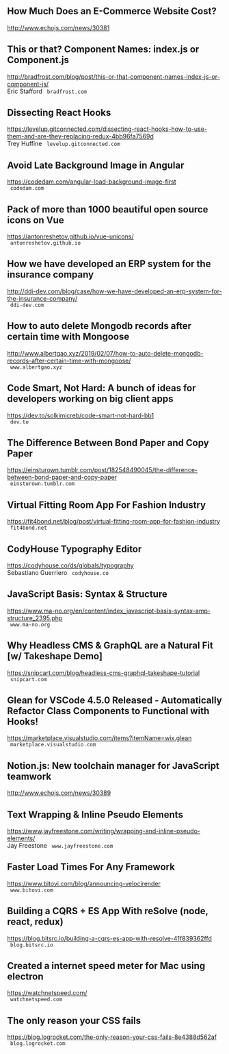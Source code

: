 ## How Much Does an E-Commerce Website Cost?  
http://www.echojs.com/news/30381  
 
  

## This or that? Component Names: index.js or Component.js  
http://bradfrost.com/blog/post/this-or-that-component-names-index-js-or-component-js/  
Eric Stafford ` bradfrost.com`
  

## Dissecting React Hooks   
https://levelup.gitconnected.com/dissecting-react-hooks-how-to-use-them-and-are-they-replacing-redux-4bb96fa7569d  
Trey Huffine ` levelup.gitconnected.com`
  

## Avoid Late Background Image in Angular  
https://codedam.com/angular-load-background-image-first  
 ` codedam.com`
  

## Pack of more than 1000 beautiful open source icons on Vue  
https://antonreshetov.github.io/vue-unicons/  
 ` antonreshetov.github.io`
  

## How we have developed an ERP system for the insurance company  
http://ddi-dev.com/blog/case/how-we-have-developed-an-erp-system-for-the-insurance-company/  
 ` ddi-dev.com`
  

## How to auto delete Mongodb records after certain time with Mongoose  
http://www.albertgao.xyz/2019/02/07/how-to-auto-delete-mongodb-records-after-certain-time-with-mongoose/  
 ` www.albertgao.xyz`
  

## Code Smart, Not Hard: A bunch of ideas for developers working on big client apps  
https://dev.to/solkimicreb/code-smart-not-hard-bb1  
 ` dev.to`
  

## The Difference Between Bond Paper and Copy Paper  
https://einsturown.tumblr.com/post/182548490045/the-difference-between-bond-paper-and-copy-paper  
 ` einsturown.tumblr.com`
  

## Virtual Fitting Room App For Fashion Industry  
https://fit4bond.net/blog/post/virtual-fitting-room-app-for-fashion-industry  
 ` fit4bond.net`
  

## CodyHouse Typography Editor  
https://codyhouse.co/ds/globals/typography  
Sebastiano Guerriero ` codyhouse.co`
  

## JavaScript Basis: Syntax & Structure  
https://www.ma-no.org/en/content/index_javascript-basis-syntax-amp-structure_2395.php  
 ` www.ma-no.org`
  

## Why Headless CMS & GraphQL are a Natural Fit [w/ Takeshape Demo]  
https://snipcart.com/blog/headless-cms-graphql-takeshape-tutorial  
 ` snipcart.com`
  

## Glean for VSCode 4.5.0 Released - Automatically Refactor Class Components to Functional with Hooks!  
https://marketplace.visualstudio.com/items?itemName=wix.glean  
 ` marketplace.visualstudio.com`
  

## Notion.js: New toolchain manager for JavaScript teamwork  
http://www.echojs.com/news/30389  
 
  

## Text Wrapping & Inline Pseudo Elements  
https://www.jayfreestone.com/writing/wrapping-and-inline-pseudo-elements/  
Jay Freestone ` www.jayfreestone.com`
  

## Faster Load Times For Any Framework  
https://www.bitovi.com/blog/announcing-velocirender  
 ` www.bitovi.com`
  

## Building a CQRS + ES App With reSolve (node, react, redux)  
https://blog.bitsrc.io/building-a-cqrs-es-app-with-resolve-41f839362ffd  
 ` blog.bitsrc.io`
  

## Created a internet speed meter for Mac using electron  
https://watchnetspeed.com/  
 ` watchnetspeed.com`
  

## The only reason your CSS fails  
https://blog.logrocket.com/the-only-reason-your-css-fails-8e4388d562af  
 ` blog.logrocket.com`
  

